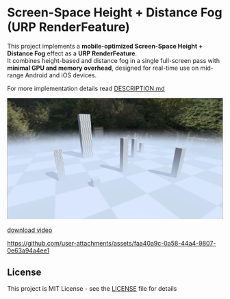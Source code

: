 Screen-Space Height + Distance Fog (URP RenderFeature)
===

This project implements a **mobile-optimized Screen-Space Height + Distance Fog** effect as a **URP RenderFeature**.  
It combines height-based and distance fog in a single full-screen pass with **minimal GPU and memory overhead**, designed for real-time use on mid-range Android and iOS devices.

For more implementation details read [DESCRIPTION.md](DESCRIPTION.md)

![preview](./Pictures/preview.png)

[download video](./Pictures/preview.mp4)

https://github.com/user-attachments/assets/faa40a9c-0a58-44a4-9807-0e63a94a4ee1


License
-------
This project is MIT License - see the [LICENSE](LICENSE) file for details
